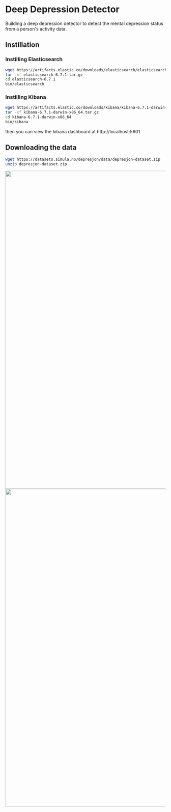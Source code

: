 # Deep Depression Detector

Building a deep depression detector to detect the mental depression status from a person's activity data.

## Instillation 

### Instilling Elasticsearch

```bash
wget https://artifacts.elastic.co/downloads/elasticsearch/elasticsearch-6.7.1.tar.gz
tar -xf elasticsearch-6.7.1.tar.gz
cd elasticsearch-6.7.1
bin/elasticsearch
```

### Instilling Kibana

```bash
wget https://artifacts.elastic.co/downloads/kibana/kibana-6.7.1-darwin-x86_64.tar.gz
tar -xf kibana-6.7.1-darwin-x86_64.tar.gz
cd kibana-6.7.1-darwin-x86_64
bin/kibana
```

then you can view the kibana dashboard at http://localhost:5601

## Downloading the data

```bash
wget https://datasets.simula.no/depresjon/data/depresjon-dataset.zip
unzip depresjon-dataset.zip
```

<img src="https://raw.githubusercontent.com/gaoyuanliang/deep_depression_detector/master/screencapture-localhost-5601-app-kibana-2020-08-31-19_45_29.png" width="1000">

<img src="https://raw.githubusercontent.com/gaoyuanliang/deep_depression_detector/master/screencapture-localhost-5601-app-kibana-2020-08-31-19_46_33.png" width="1000">
